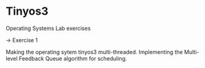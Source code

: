 # Tinyos3
Operating Systems Lab exercises

-> Exercise 1

Making the operating sytem tinyos3 multi-threaded.
Implementing the Multi-level Feedback Queue algorithm for scheduling.
